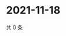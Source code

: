 # 2021-11-18

共 0 条

<!-- BEGIN WEIBO -->
<!-- 最后更新时间 Thu Nov 18 2021 01:15:17 GMT+0800 (China Standard Time) -->

<!-- END WEIBO -->
